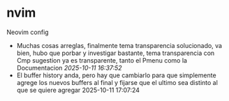 # nvim
Neovim config

- Muchas cosas arreglas, finalmente tema transparencia solucionado, va bien, hubo que porbar y investigar bastante, tema transparencia con Cmp sugestion ya es transparente, tanto el Pmenu como la Documentacion *2025-10-11 16:37:52*
- El buffer history anda, pero hay que cambiarlo para que simplemente agrege los nuevos buffers al final y fijarse que el ultimo sea distinto al que se quiere agregar 2025-10-11 17:07:24
